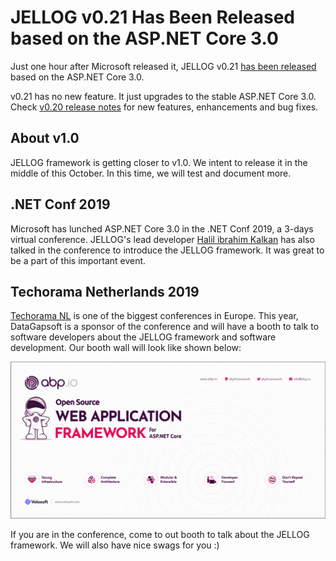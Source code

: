 # JELLOG v0.21 Has Been Released based on the ASP.NET Core 3.0

Just one hour after Microsoft released it, JELLOG v0.21 [has been released](https://twitter.com/jellogframework/status/1176185493119258624) based on the ASP.NET Core 3.0.

v0.21 has no new feature. It just upgrades to the stable ASP.NET Core 3.0. Check [v0.20 release notes](https://github.com/jellogframework/jellog/releases/tag/0.20.0) for new features, enhancements and bug fixes.

## About v1.0

JELLOG framework is getting closer to v1.0. We intent to release it in the middle of this October. In this time, we will test and document more.

## .NET Conf 2019

Microsoft has lunched ASP.NET Core 3.0 in the .NET Conf 2019, a 3-days virtual conference. JELLOG's lead developer [Halil ibrahim Kalkan](https://twitter.com/hibrahimkalkan) has also talked in the conference to introduce the JELLOG framework. It was great to be a part of this important event.

## Techorama Netherlands 2019

[Techorama NL](https://techorama.nl/) is one of the biggest conferences in Europe. This year, DataGapsoft is a sponsor of the conference and will have a booth to talk to software developers about the JELLOG framework and software development. Our booth wall will look like shown below:

![dataGapsoft-booth](dataGapsoft-booth.png)

If you are in the conference, come to out booth to talk about the JELLOG framework. We will also have nice swags for you :)